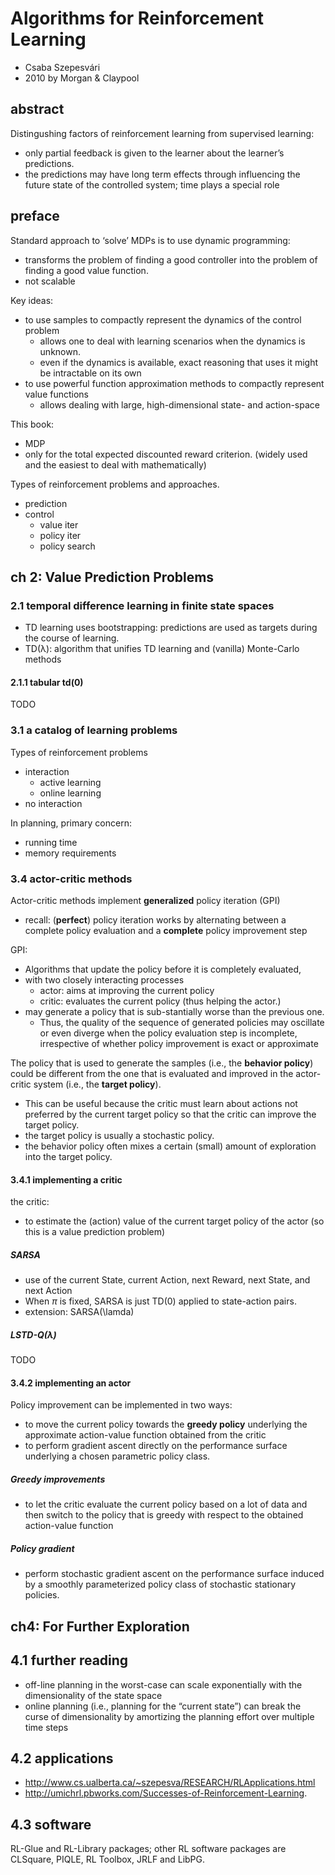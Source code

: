 # Algorithms for Reinforcement Learning
* Csaba Szepesvári
* 2010 by Morgan & Claypool

## abstract
Distingushing factors of reinforcement learning from supervised learning:
* only partial feedback is given to the learner about the learner’s predictions.
* the predictions may have long term effects through influencing the future state of the controlled system;
  time plays a special role

## preface
Standard approach to ‘solve’ MDPs is to use dynamic programming:
* transforms the problem of finding a good controller into the problem of finding a good value function.
* not scalable

Key ideas:
* to use samples to compactly represent the dynamics of the control problem
  * allows one to deal with learning scenarios when the dynamics is unknown.
  * even if the dynamics is available, exact reasoning that uses it might be intractable on its own
* to use powerful function approximation methods to compactly represent value functions
  * allows dealing with large, high-dimensional state- and action-space

This book:
* MDP
* only for the total expected discounted reward criterion.
  (widely used and the easiest to deal with mathematically)

Types of reinforcement problems and approaches.
* prediction
* control
  * value iter
  * policy iter
  * policy search

## ch 2: Value Prediction Problems
### 2.1 temporal difference learning in finite state spaces
* TD learning uses bootstrapping: predictions are used as targets during the course of learning.
* TD(λ): algorithm that unifies TD learning and (vanilla) Monte-Carlo methods

#### 2.1.1 tabular td(0)
TODO

### 3.1 a catalog of learning problems
Types of reinforcement problems
* interaction
  * active learning
  * online learning
* no interaction

In planning, primary concern:
* running time
* memory requirements

### 3.4 actor-critic methods
Actor-critic methods implement **generalized** policy iteration (GPI)
* recall: (**perfect**) policy iteration works by alternating between
  a complete policy evaluation and a **complete** policy improvement step

GPI:
* Algorithms that update the policy before it is completely evaluated,
* with two closely interacting processes
  * actor: aims at improving the current policy
  * critic: evaluates the current policy (thus helping the actor.)
* may generate a policy that is sub-stantially worse than the previous one.
  * Thus, the quality of the sequence of generated policies may oscillate or
    even diverge when the policy evaluation step is incomplete, irrespective of
    whether policy improvement is exact or approximate

The policy that is used to generate the samples (i.e., the **behavior policy**) could be different from
the one that is evaluated and improved in the actor-critic system (i.e., the **target policy**).
* This can be useful because the critic must learn about actions not preferred by the current target policy
  so that the critic can improve the target policy.
* the target policy is usually a stochastic policy.
* the behavior policy often mixes a certain (small) amount of exploration into the target policy.

#### 3.4.1 implementing a critic
the critic:
* to estimate the (action) value of the current target policy of the actor
  (so this is a value prediction problem)

##### SARSA
* use of the current State, current Action, next Reward, next State, and next Action
* When $\pi$ is fixed, SARSA is just TD(0) applied to state-action pairs.
* extension: SARSA(\lamda)

##### LSTD-Q(λ)
TODO

#### 3.4.2 implementing an actor
Policy improvement can be implemented in two ways:
* to move the current policy towards the **greedy policy** underlying
  the approximate action-value function obtained from the critic
* to perform gradient ascent directly on the performance surface underlying
  a chosen parametric policy class.

##### Greedy improvements
* to let the critic evaluate the current policy based on a lot of data and then
  switch to the policy that is greedy with respect to the obtained action-value function

##### Policy gradient
* perform stochastic gradient ascent on the performance surface induced by
  a smoothly parameterized policy class of stochastic stationary policies.

## ch4: For Further Exploration
## 4.1 further reading
* off-line planning in the worst-case can scale exponentially with the dimensionality of the state space
* online planning (i.e., planning for the “current state”) can break the curse of dimensionality by
  amortizing the planning effort over multiple time steps

## 4.2 applications
* http://www.cs.ualberta.ca/~szepesva/RESEARCH/RLApplications.html
* http://umichrl.pbworks.com/Successes-of-Reinforcement-Learning.

## 4.3 software
RL-Glue and RL-Library packages;
other RL software packages are CLSquare, PIQLE, RL Toolbox, JRLF and LibPG.

